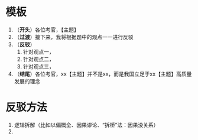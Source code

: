# 模板

1. （**开头**）各位考官，【主题】
2. （**过渡**）接下来，我将根据题中的观点一一进行反驳
3. （**反驳**）
   1. 针对观点一，
   2. 针对观点二，
   3. 针对观点三，
4. （**结尾**）各位考官，xx【主题】并不是xx，而是我国立足于xx【主题】高质量发展的理念

# 反驳方法

1. 逻辑拆解（比如以偏概全、因果谬论、“拆桥”法：因果没关系）
2. 